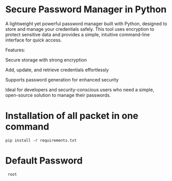 # Secure Password Manager in Python
A lightweight yet powerful password manager built with Python, designed to store and manage your credentials safely. This tool uses encryption to protect sensitive data and provides a simple, intuitive command-line interface for quick access.

Features:

Secure storage with strong encryption

Add, update, and retrieve credentials effortlessly

Supports password generation for enhanced security


Ideal for developers and security-conscious users who need a simple, open-source solution to manage their passwords.

# Installation of all packet in one command
    pip install -r requirements.txt

# Default Password 
     root
